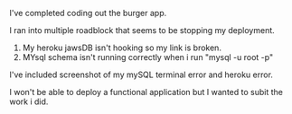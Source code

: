 I've completed coding out the burger app. 

I ran into multiple roadblock that seems to be stopping my deployment. 
  1. My heroku jawsDB isn't hooking so my link is broken. 
  2. MYsql schema isn't running correctly when i run "mysql -u root -p"
  
 I've included screenshot of my mySQL terminal error and heroku error. 
 
 I won't be able to deploy a functional application but I wanted to subit the work i did.
